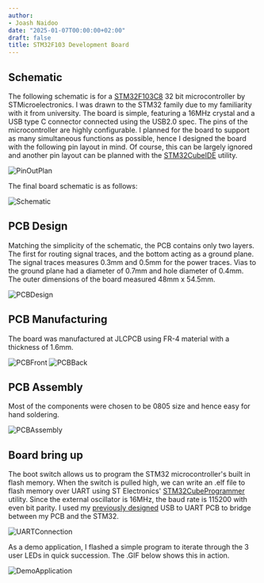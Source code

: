 ```yaml
---
author:
- Joash Naidoo
date: "2025-01-07T00:00:00+02:00"
draft: false
title: STM32F103 Development Board
---
```


## Schematic

The following schematic is for a [STM32F103C8](https://www.st.com/en/microcontrollers-microprocessors/stm32f103.html) 32 bit microcontroller by STMicroelectronics. I was drawn to the STM32 family due to my familiarity with it from university. The board is simple, featuring a 16MHz crystal and a USB type C connector connected using the USB2.0 spec. The pins of the microcontroller are highly configurable. I planned for the board to support as many simultaneous functions as possible, hence I designed the board with the following pin layout in mind. Of course, this can be largely ignored and another pin layout can be planned with the [STM32CubeIDE](https://www.st.com/en/development-tools/stm32cubeide.html) utility.

![PinOutPlan](/stm32_breakout/pinout_plan.jpg)

The final board schematic is as follows:

![Schematic](/stm32_breakout/schematic.jpg)

## PCB Design

Matching the simplicity of the schematic, the PCB contains only two layers. The first for routing signal traces, and the bottom acting as a ground plane. The signal traces measures 0.3mm and 0.5mm for the power traces. Vias to the ground plane had a diameter of 0.7mm and hole diameter of 0.4mm. The outer dimensions of the board measured 48mm x 54.5mm.

![PCBDesign](/stm32_breakout/pcb_design.jpg)

## PCB Manufacturing

The board was manufactured at JLCPCB using FR-4 material with a thickness of 1.6mm.

![PCBFront](/stm32_breakout/pcb_front.jpeg)
![PCBBack](/stm32_breakout/pcb_back.jpeg)

## PCB Assembly

Most of the components were chosen to be 0805 size and hence easy for hand soldering. 

![PCBAssembly](/stm32_breakout/pcb_populated.jpeg)

## Board bring up

The boot switch allows us to program the STM32 microcontroller's built in flash memory. When the switch is pulled high, we can write an .elf file to flash memory over UART using ST Electronics' [STM32CubeProgrammer](https://www.st.com/en/development-tools/stm32cubeprog.html) utility. Since the external oscillator is 16MHz, the baud rate is 115200 with even bit parity. I used my [previously designed](../ft2232_breakout/) USB to UART PCB to bridge between my PCB and the STM32.

![UARTConnection](/stm32_breakout/uart_connection.jpg)

As a demo application, I flashed a simple program to iterate through the 3 user LEDs in quick succession. The .GIF below shows this in action.

![DemoApplication](/stm32_breakout/flashing_LEDs.gif)
